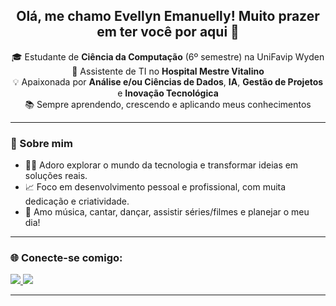 <h2 align="center">Olá, me chamo Evellyn Emanuelly! 
Muito prazer em ter você por aqui 👋</h2>

<p align="center">
🎓 Estudante de <strong>Ciência da Computação</strong> (6º semestre) na UniFavip Wyden<br>
💼 Assistente de TI no <strong>Hospital Mestre Vitalino</strong><br>
💡 Apaixonada por <strong>Análise e/ou Ciências de Dados</strong>, <strong>IA</strong>, <strong>Gestão de Projetos</strong> e <strong>Inovação Tecnológica</strong><br>
📚 Sempre aprendendo, crescendo e aplicando meus conhecimentos
</p>

---

### 🚀 Sobre mim
- 👩‍💻 Adoro explorar o mundo da tecnologia e transformar ideias em soluções reais.
- 📈 Foco em desenvolvimento pessoal e profissional, com muita dedicação e criatividade.
- 🎨 Amo música, cantar, dançar, assistir séries/filmes e planejar o meu dia!

---

### 🌐 Conecte-se comigo:
<p>
  <a href="https://www.instagram.com/evellynnemanuellyy" target="_blank">
    <img src="https://img.shields.io/badge/Instagram-E4405F?style=for-the-badge&logo=instagram&logoColor=white" />
  </a>
  <a href="https://www.linkedin.com/in/evellyn-emanuelly/" target="_blank">
    <img src="https://img.shields.io/badge/LinkedIn-0077B5?style=for-the-badge&logo=linkedin&logoColor=white" />
  </a>
</p>

---

<!---
EvellynEmanuelly/EvellynEmanuelly is a ✨ special ✨ repository because its `README.md` (this file) appears on your GitHub profile.
You can click the Preview link to take a look at your changes.
--->
